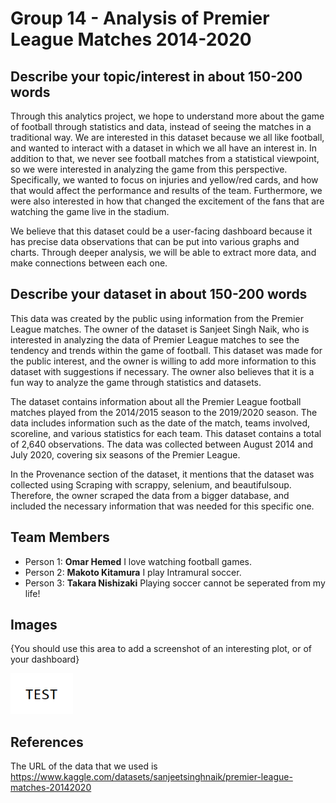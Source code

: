 # Group 14 - Analysis of Premier League Matches 2014-2020

## 

## Describe your topic/interest in about 150-200 words
Through this analytics project, we hope to understand more about the game of football through statistics and data, instead of seeing the matches in a traditional way. We are interested in this dataset because we all like football, and wanted to interact with a dataset in which we all have an interest in. In addition to that, we never see football matches from a statistical viewpoint, so we were interested in analyzing the game from this perspective. Specifically, we wanted to focus on injuries and yellow/red cards, and how that would affect the performance and results of the team. Furthermore, we were also interested in how that changed the excitement of the fans that are watching the game live in the stadium.

We believe that this dataset could be a user-facing dashboard because it has precise data observations that can be put into various graphs and charts. Through deeper analysis, we will be able to extract more data, and make connections between each one.

## Describe your dataset in about 150-200 words

This data was created by the public using information from the Premier League matches. The owner of the dataset is Sanjeet Singh Naik, who is interested in analyzing the data of Premier League matches to see the tendency and trends within the game of football. This dataset was made for the public interest, and the owner is willing to add more information to this dataset with suggestions if necessary. The owner also believes that it is a fun way to analyze the game through statistics and datasets. 

The dataset contains information about all the Premier League football matches played from the 2014/2015 season to the 2019/2020 season. The data includes information such as the date of the match, teams involved, scoreline, and various statistics for each team. This dataset contains a total of 2,640 observations. The data was collected between August 2014 and July 2020, covering six seasons of the Premier League.

In the Provenance section of the dataset, it mentions that the dataset was collected using Scraping with scrappy, selenium, and beautifulsoup. Therefore, the owner scraped the data from a bigger database, and included the necessary information that was needed for this specific one. 


## Team Members

- Person 1: **Omar Hemed**
  I love watching football games.
- Person 2: **Makoto Kitamura**
  I play Intramural soccer.
- Person 3: **Takara Nishizaki** 
  Playing soccer cannot be seperated from my life!

## Images

{You should use this area to add a screenshot of an interesting plot, or of your dashboard}

<img src ="images/test.png" width="100px">

## References

The URL of the data that we used is https://www.kaggle.com/datasets/sanjeetsinghnaik/premier-league-matches-20142020



